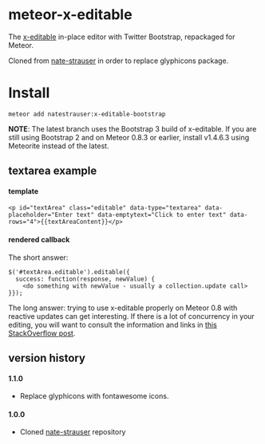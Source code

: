 meteor-x-editable
=================

The [x-editable](http://vitalets.github.io/x-editable/) in-place editor with Twitter Bootstrap, repackaged for Meteor.

Cloned from [nate-strauser](https://github.com/nate-strauser/meteor-x-editable-bootstrap) in order to replace glyphicons package.

# Install

```
meteor add natestrauser:x-editable-bootstrap
```

**NOTE**: The latest branch uses the Bootstrap 3 build of x-editable. If you are still using Bootstrap 2 and on Meteor 0.8.3 or earlier, install v1.4.6.3 using Meteorite instead of the latest.

textarea example
----------------

#### template

    <p id="textArea" class="editable" data-type="textarea" data-placeholder="Enter text" data-emptytext="Click to enter text" data-rows="4">{{textAreaContent}}</p>

#### rendered callback

The short answer:

    $('#textArea.editable').editable({
      success: function(response, newValue) {
        <do something with newValue - usually a collection.update call>
    }});

The long answer: trying to use x-editable properly on Meteor 0.8 with reactive updates can get interesting. If there is a lot of concurrency in your editing, you will want to consult the information and links in [this StackOverflow post](http://stackoverflow.com/a/23144211/586086).

version history
---------------
#### 1.1.0

- Replace glyphicons with fontawesome icons.

#### 1.0.0

- Cloned [nate-strauser](https://github.com/nate-strauser/meteor-x-editable-bootstrap) repository

